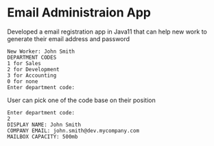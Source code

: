# Email Administraion App

Developed a email registration app in Java11 that can help new work to generate their email address and password

```
New Worker: John Smith
DEPARTMENT CODES
1 for Sales
2 for Development
3 for Accounting
0 for none
Enter department code:

```

User can pick one of the code base on their position

```
Enter department code: 
2
DISPLAY NAME: John Smith
COMPANY EMAIL: john.smith@dev.mycompany.com
MAILBOX CAPACITY: 500mb
```